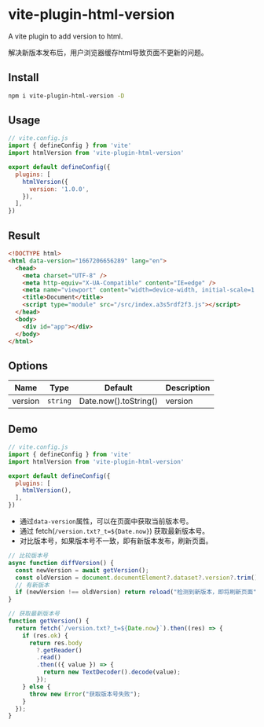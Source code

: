 # vite-plugin-html-version

A vite plugin to add version to html.

解决新版本发布后，用户浏览器缓存html导致页面不更新的问题。

## Install

```bash
npm i vite-plugin-html-version -D
```

## Usage

```js
// vite.config.js
import { defineConfig } from 'vite'
import htmlVersion from 'vite-plugin-html-version'

export default defineConfig({
  plugins: [
    htmlVersion({
      version: '1.0.0',
    }),
  ],
})
```

## Result
  
```html
<!DOCTYPE html>
<html data-version="1667206656289" lang="en">
  <head>
    <meta charset="UTF-8" />
    <meta http-equiv="X-UA-Compatible" content="IE=edge" />
    <meta name="viewport" content="width=device-width, initial-scale=1.0" />
    <title>Document</title>
    <script type="module" src="/src/index.a3s5rdf2f3.js"></script>
  </head>
  <body>
    <div id="app"></div>
  </body>
</html>
```

## Options

| Name     | Type     | Default             | Description                    |
| -------- | -------- | ------------------- | ------------------------------ |
| version  | `string` |Date.now().toString()| version                        |

## Demo

```js
// vite.config.js
import { defineConfig } from 'vite'
import htmlVersion from 'vite-plugin-html-version'

export default defineConfig({
  plugins: [
    htmlVersion(),
  ],
})
```

* 通过`data-version`属性，可以在页面中获取当前版本号。
* 通过 fetch(`/version.txt?_t=${Date.now}`) 获取最新版本号。
* 对比版本号，如果版本号不一致，即有新版本发布，刷新页面。

``` js
// 比较版本号
async function diffVersion() {
  const newVersion = await getVersion();
  const oldVersion = document.documentElement?.dataset?.version?.trim();
  // 有新版本
  if (newVersion !== oldVersion) return reload("检测到新版本，即将刷新页面");
}

// 获取最新版本号
function getVersion() {
  return fetch(`/version.txt?_t=${Date.now}`).then((res) => {
    if (res.ok) {
      return res.body
        ?.getReader()
        .read()
        .then(({ value }) => {
          return new TextDecoder().decode(value);
        });
    } else {
      throw new Error("获取版本号失败");
    }
  });
}
```
